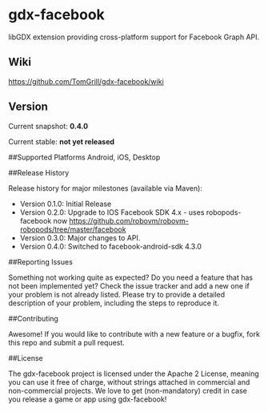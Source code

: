 # gdx-facebook
libGDX extension providing cross-platform support for Facebook Graph API.

## Wiki
https://github.com/TomGrill/gdx-facebook/wiki

## Version
Current snapshot: **0.4.0**

Current stable: **not yet released**

##Supported Platforms
Android, iOS, Desktop

##Release History

Release history for major milestones (available via Maven):

* Version 0.1.0: Initial Release
* Version 0.2.0: Upgrade to IOS Facebook SDK 4.x - uses robopods-facebook now https://github.com/robovm/robovm-robopods/tree/master/facebook
* Version 0.3.0: Major changes to API.
* Version 0.4.0: Switched to facebook-android-sdk 4.3.0

##Reporting Issues

Something not working quite as expected? Do you need a feature that has not been implemented yet? Check the issue tracker and add a new one if your problem is not already listed. Please try to provide a detailed description of your problem, including the steps to reproduce it.

##Contributing

Awesome! If you would like to contribute with a new feature or a bugfix, fork this repo and submit a pull request.

##License

The gdx-facebook project is licensed under the Apache 2 License, meaning you can use it free of charge, without strings attached in commercial and non-commercial projects. We love to get (non-mandatory) credit in case you release a game or app using gdx-facebook!
